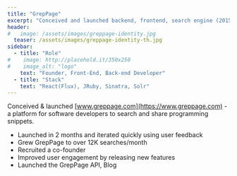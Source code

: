 ```yaml
---
title: "GrepPage"
excerpt: "Conceived and launched backend, frontend, search engine (2015-17)"
header:
#   image: /assets/images/greppage-identity.jpg
  teaser: /assets/images/greppage-identity-th.jpg
sidebar:
  - title: "Role"
#    image: http://placehold.it/350x250
#    image_alt: "logo"
    text: "Founder, Front-End, Back-end Developer"
  - title: "Stack"
    text: "React(Flux), JRuby, Sinatra, Solr"
---
```


Conceived & launched [www.greppage.com](https://www.greppage.com) - a platform for software developers to search and share programming snippets.

- Launched in 2 months and iterated quickly using user feedback
- Grew GrepPage to over 12K searches/month
- Recruited a co-founder
- Improved user engagement by releasing new features
- Launched the GrepPage API, Blog
